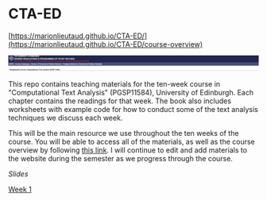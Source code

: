 # CTA-ED

[https://marionlieutaud.github.io/CTA-ED/](https://marionlieutaud.github.io/CTA-ED/course-overview)

![Course banner](CTA_banner.png)

This repo contains teaching materials for the ten-week course in "Computational Text Analysis" (PGSP11584), University of Edinburgh. Each chapter contains the readings for that week. The book also includes worksheets with example code for how to conduct some of the text analysis techniques we discuss each week.

This will be the main resource we use throughout the ten weeks of the course. You will be able to access all of the materials, as well as the course overview by following [this link]([https://cjbarrie.github.io/CTA-ED/](https://marionlieutaud.github.io/CTA-ED/)). I will continue to edit and add materials to the website during the semester as we progress through the course.

*Slides*

[Week 1](https://drive.google.com/file/d/1vzWWJN_zSqrugAn094COE3jpwtWyky4j/view?usp=sharing)


